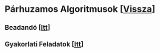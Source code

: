 # Párhuzamos Algoritmusok [[Vissza](https://github.com/OraveczJozsef/Miskolci_Egyetem)]

## Beadandó [[Itt](https://github.com/OraveczJozsef/Miskolci_Egyetem/tree/main/P%C3%A1rhuzamos%20Algoritmusok/Beadand%C3%B3)]
## Gyakorlati Feladatok [[Itt](https://github.com/OraveczJozsef/Miskolci_Egyetem/tree/main/P%C3%A1rhuzamos%20Algoritmusok/Gyakorlati%20Feladatok)]